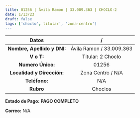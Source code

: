 ```yaml
---
title: 01256 | Ávila Ramon | 33.009.363 | CHOCLO-2
date: 1/13/23
draft: false
tags: ['choclo', titular', 'zona-centro']
---
```


|          **Datos**          |             /            |
|:---------------------------:|:------------------------:|
| **Nombre, Apellido y DNI:** | Ávila Ramon / 33.009.363 |
|          **V o T:**         |     Titular: 2 Choclo    |
|      **Numero Único:**      |           01256          |
|  **Localidad y Dirección:** |     Zona Centro / N/A    |
|        **Teléfono:**        |            N/A           |
|          **Rubro**          |          Choclos         |

**Estado de Pago:** **PAGO COMPLETO**

**Correo:** N/A

